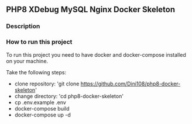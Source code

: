 ## PHP8 XDebug MySQL Nginx Docker Skeleton

### Description
### How to run this project

To run this project you need to have docker and docker-compose installed on your machine.

Take the following steps:

- clone repository: 'git clone https://github.com/Dini108/php8-docker-skeleton'
- change directory: 'cd php8-docker-skeleton'
- cp .env.example .env
- docker-compose build
- docker-compose up -d
